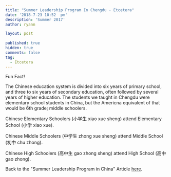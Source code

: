 ```yaml
---
title: "Summer Leadership Program In Chengdu - Etcetera"
date: '2018-7-23 10:52	pm'
description: 'Summer 2017'
author: ryann	

layout: post
  
published: true
hidden: true
comments: false
tag:
  - Etcetera
---
```

Fun Fact!

The Chinese education system is divided into six years of primary school, and three to six years of secondary education, often followed by several years of higher education.
The students we taught in Chengdu were elementary school students in China, but the Americna equivalent of that would be 6th grade; middle schoolers.

Chinese Elementary Schoolers (小学生 xiao xue sheng) attend Elementary School (小学 xiao xue).

Chinese Middle Schoolers (中学生 zhong xue sheng) attend Middle School (初中 chu zhong).

Chinese High Schoolers (高中生 gao zhong sheng) attend High School (高中 gao zhong).


Back to the "Summer Leadership Program in China" Article [here](https://x-ry.github.io/chengdu).